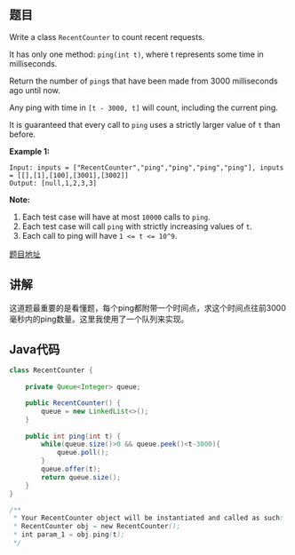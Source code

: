## 题目

Write a class `RecentCounter` to count recent requests.

It has only one method: `ping(int t)`, where t represents some time in milliseconds.

Return the number of `ping`s that have been made from 3000 milliseconds ago until now.

Any ping with time in `[t - 3000, t]` will count, including the current ping.

It is guaranteed that every call to `ping` uses a strictly larger value of `t` than before.

**Example 1:**
```
Input: inputs = ["RecentCounter","ping","ping","ping","ping"], inputs = [[],[1],[100],[3001],[3002]]
Output: [null,1,2,3,3]
```

**Note:**

1. Each test case will have at most `10000` calls to `ping`.
2. Each test case will call `ping` with strictly increasing values of `t`.
3. Each call to ping will have `1 <= t <= 10^9`.

[题目地址](https://leetcode.com/problems/number-of-recent-calls/)

## 讲解

这道题最重要的是看懂题，每个ping都附带一个时间点，求这个时间点往前3000毫秒内的ping数量。这里我使用了一个队列来实现。

## Java代码

```java
class RecentCounter {
    
    private Queue<Integer> queue;

    public RecentCounter() {
        queue = new LinkedList<>();
    }
    
    public int ping(int t) {
        while(queue.size()>0 && queue.peek()<t-3000){
            queue.poll();
        }
        queue.offer(t);
        return queue.size();
    }
}

/**
 * Your RecentCounter object will be instantiated and called as such:
 * RecentCounter obj = new RecentCounter();
 * int param_1 = obj.ping(t);
 */
```